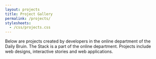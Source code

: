 ```yaml
---
layout: projects
title: Project Gallery
permalink: /projects/
stylesheets:
  - /css/projects.css
---
```


Below are projects created by developers in the online department of the Daily
Bruin. The Stack is a part of the online department. Projects include web
designs, interactive stories and web applications.
